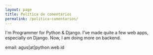 ```yaml
---
layout: page
title: Política de comentarios
permalink: /politica-comentarios/
---
```


I'm Programmer for Python & Django. I've made quite a few web apps, especially on Django. Now, I am doing more on backend.

email: agus[at]python.web.id